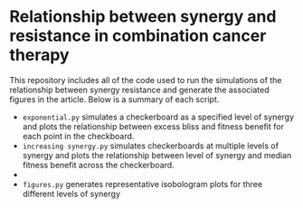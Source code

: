 # Relationship between synergy and resistance in combination cancer therapy

This repository includes all of the code used to run the simulations of the relationship between synergy resistance and generate the associated figures in the article. Below is a summary of each script. 

* `exponential.py` simulates a checkerboard as a specified level of synergy and plots the relationship between excess bliss and fitness benefit for each point in the checkboard. 
* `increasing synergy.py` simulates checkerboards at multiple levels of synergy and plots the relationship between level of synergy and median fitness benefit across the checkerboard.
* 
* `figures.py` generates representative isobologram plots for three different levels of synergy 
